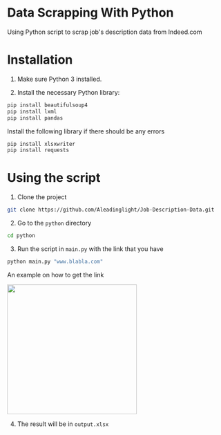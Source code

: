 # Data Scrapping With Python

Using Python script to scrap job's description data from Indeed.com

# Installation

1. Make sure Python 3 installed.

2. Install the necessary Python library:

```bash
pip install beautifulsoup4
pip install lxml
pip install pandas
```

Install the following library if there should be any errors

```bash
pip install xlsxwriter
pip install requests
```

# Using the script

1. Clone the project

```bash
git clone https://github.com/Aleadinglight/Job-Description-Data.git
```

2. Go to the `python` directory

```bash
cd python
```

3. Run the script in `main.py` with the link that you have

```bash
python main.py "www.blabla.com"
```

An example on how to get the link

<img src="../blob/master/copylink.png"  width="300"/>

4. The result will be in `output.xlsx`